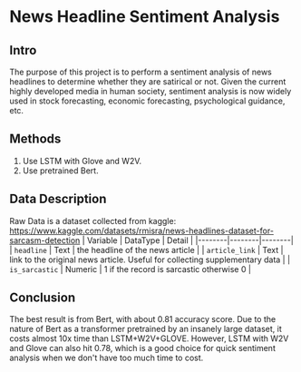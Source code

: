 # News Headline Sentiment Analysis

## Intro
The purpose of this project is to perform a sentiment analysis of news headlines to determine whether they are satirical or not. Given the current highly developed media in human society, sentiment analysis is now widely used in stock forecasting, economic forecasting, psychological guidance, etc.

## Methods
1. Use LSTM with Glove and W2V.
2. Use pretrained Bert.

## Data Description
Raw Data is a dataset collected from kaggle: https://www.kaggle.com/datasets/rmisra/news-headlines-dataset-for-sarcasm-detection
| Variable | DataType | Detail |
|--------|--------|--------|
| `headline` | Text | the headline of the news article |
| `article_link` | Text | link to the original news article. Useful for collecting supplementary data |
| `is_sarcastic` | Numeric | 1 if the record is sarcastic otherwise 0  |

## Conclusion
The best result is from Bert, with about 0.81 accuracy score. Due to the nature of Bert as a transformer pretrained by an insanely large dataset, it costs almost 10x time than LSTM+W2V+GLOVE. However, LSTM with W2V and Glove can also hit 0.78, which is a good choice for quick sentiment analysis when we don't have too much time to cost.
